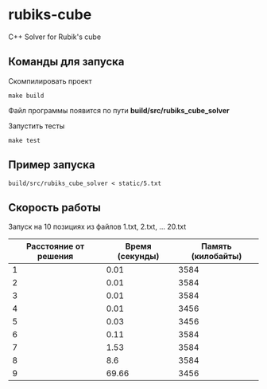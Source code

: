 # rubiks-cube
C++ Solver for Rubik's cube

## Команды для запуска

Скомпилировать проект
```
make build
```
Файл программы появится по пути **build/src/rubiks_cube_solver**

Запустить тесты
```
make test
```

## Пример запуска

```
build/src/rubiks_cube_solver < static/5.txt 
```

## Скорость работы

Запуск на 10 позициях из файлов 1.txt, 2.txt, ... 20.txt

| Расстояние от решения  | Время (секунды)  | Память (килобайты) |
|------------------------|------------------|--------------------|
| 1                      | 0.01             | 3584               |
| 2                      | 0.01             | 3584               |
| 3                      | 0.01             | 3584               |
| 4                      | 0.01             | 3456               |
| 5                      | 0.03             | 3456               |
| 6                      | 0.11             | 3584               |
| 7                      | 1.53             | 3584               |
| 8                      | 8.6              | 3584               |
| 9                      | 69.66            | 3456               |